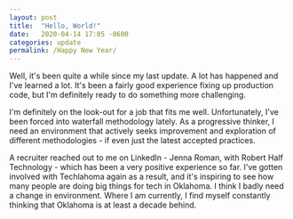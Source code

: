 ```yaml
---
layout: post
title:  "Hello, World!"
date:   2020-04-14 17:05 -0600
categories: update
permalink: /Happy New Year/
---
```


Well, it's been quite a while since my last update. A lot has happened and I've learned a lot. It's been a fairly good experience fixing up production code, but I'm definitely ready to do something more challenging.

I'm definitely on the look-out for a job that fits me well. Unfortunately, I've been forced into waterfall methodology lately. As a progressive thinker, I need an environment that actively seeks improvement and exploration of different methodologies - if even just the latest accepted practices.

A recruiter reached out to me on LinkedIn - Jenna Roman, with Robert Half Technology - which has been a very positive experience so far. I've gotten involved with Techlahoma again as a result, and it's inspiring to see how many people are doing big things for tech in Oklahoma. I think I badly need a change in environment. Where I am currently, I find myself constantly thinking that Oklahoma is at least a decade behind.